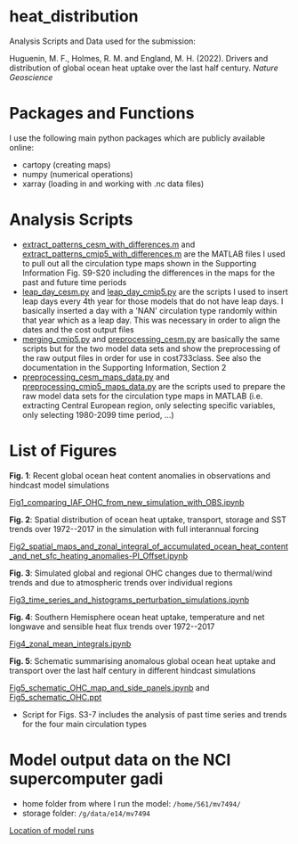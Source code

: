 # heat_distribution
Analysis Scripts and Data used for the submission: 

Huguenin, M. F., Holmes, R. M. and England, M. H. (2022). Drivers and distribution of global ocean heat uptake over the last half century. *Nature Geoscience*

# Packages and Functions
I use the following main python packages which are publicly available online:

- cartopy (creating maps)
- numpy (numerical operations)
- xarray (loading in and working with .nc data files)

# Analysis Scripts

- [extract_patterns_cesm_with_differences.m](extract_patterns_cesm_with_differences.m) and [extract_patterns_cmip5_with_differences.m](extract_patterns_cmip5_with_differences.m) are the MATLAB files I used to pull out all the circulation type maps shown in the Supporting Information Fig. S9-S20 including the differences in the maps for the past and future time periods
- [leap_day_cesm.py](leap_day_cesm.py) and [leap_day_cmip5.py](leap_day_cmip5.py) are the scripts I used to insert leap days every 4th year for those models that do not have leap days. I basically inserted a day with a 'NAN' circulation type randomly within that year which as a leap day. This was necessary in order to align the dates and the cost output files
- [merging_cmip5.py](merging_cmip5.py) and [preprocessing_cesm.py](preprocessing_cesm.py) are basically the same scripts but for the two model data sets and show the preprocessing of the raw output files in order for use in cost733class. See also the documentation in the Supporting Information, Section 2
- [preprocessing_cesm_maps_data.py](preprocessing_cesm_maps_data.py) and [preprocessing_cmip5_maps_data.py](preprocessing_cmip5_maps_data.py) are the scripts used to prepare the raw model data sets for the circulation type maps in MATLAB (i.e. extracting Central European region, only selecting specific variables, only selecting 1980-2099 time period, ...)

# List of Figures
__Fig. 1__: Recent global ocean heat content anomalies in observations and hindcast model simulations

[Fig1_comparing_IAF_OHC_from_new_simulation_with_OBS.ipynb](Fig1_comparing_IAF_OHC_from_new_simulation_with_OBS.ipynb)

__Fig. 2__: Spatial distribution of ocean heat uptake, transport, storage and SST trends over 1972--2017 in the simulation with full interannual forcing

[Fig2_spatial_maps_and_zonal_integral_of_accumulated_ocean_heat_content_and_net_sfc_heating_anomalies-PI_Offset.ipynb](Fig2_spatial_maps_and_zonal_integral_of_accumulated_ocean_heat_content_and_net_sfc_heating_anomalies-PI_Offset.ipynb)

__Fig. 3__: Simulated global and regional OHC changes due to thermal/wind trends and due to atmospheric trends over individual regions

[Fig3_time_series_and_histograms_perturbation_simulations.ipynb](Fig3_time_series_and_histograms_perturbation_simulations.ipynb)

__Fig. 4__: Southern Hemisphere ocean heat uptake, temperature and net longwave and sensible heat flux trends over 1972--2017

[Fig4_zonal_mean_integrals.ipynb](Fig4_zonal_mean_integrals.ipynb)

__Fig. 5__: Schematic summarising anomalous global ocean heat uptake and transport over the last half century in different hindcast simulations

[Fig5_schematic_OHC_map_and_side_panels.ipynb](Fig5_schematic_OHC_map_and_side_panels.ipynb) and [Fig5_schematic_OHC.ppt](Fig5_schematic_OHC.ppt)
 
- Script for Figs. S3-7 includes the analysis of past time series and trends for the four main circulation types
[]()

# Model output data on the NCI supercomputer gadi

- home folder from where I run the model: `/home/561/mv7494/`
- storage folder: `/g/data/e14/mv7494`

[Location of model runs](location_model_runs.png)
